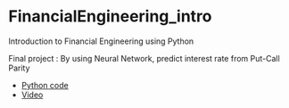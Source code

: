 # FinancialEngineering_intro
Introduction to Financial Engineering using Python

Final project : By using Neural Network, predict interest rate from Put-Call Parity
- [Python code](https://github.com/leechungpa/FinancialEngineering-intro/blob/master/final_report.ipynb)
- [Video](https://drive.google.com/file/d/1puKmgcCnHlyUGxGif47qzQ-cgERtwFyu/view?usp=sharing)
